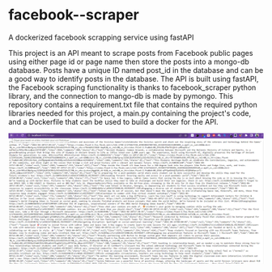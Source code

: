 # facebook--scraper
A dockerized facebook scrapping service using fastAPI

This project is an API meant to scrape posts from Facebook public pages using either page id or page name then store the posts into a mongo-db database. Posts have a unique ID named post_id in the database and can be a good way to identify posts in the database.
The API is built using fastAPI, the Facebook scraping functionality is thanks to facebook_scraper python library, and the connection to mango-db is made by pymongo.
This repository contains a requirement.txt file that contains the required python libraries needed for this project, a main.py containing the project's code, and a Dockerfile that can be used to build a docker for the API.


![Logo de mon projet](scrap_post.png)
